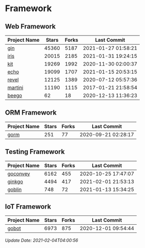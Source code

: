 # Framework

## Web Framework
| Project Name | Stars | Forks | Last Commit |
| ------------ | ----- | ----- | ----------- |
| [gin](https://github.com/gin-gonic/gin) | 45360 | 5187 | 2021-01-27 01:58:21 |
| [iris](https://github.com/kataras/iris) | 20015 | 2185 | 2021-01-31 19:24:15 |
| [kit](https://github.com/go-kit/kit) | 19269 | 1992 | 2020-11-30 02:00:37 |
| [echo](https://github.com/labstack/echo) | 19099 | 1707 | 2021-01-15 20:53:15 |
| [revel](https://github.com/revel/revel) | 12125 | 1389 | 2020-07-12 05:57:36 |
| [martini](https://github.com/go-martini/martini) | 11190 | 1115 | 2017-01-21 21:58:54 |
| [beego](https://github.com/astaxie/beego) | 62 | 18 | 2020-12-13 11:36:23 |

## ORM Framework
| Project Name | Stars | Forks | Last Commit |
| ------------ | ----- | ----- | ----------- |
| [gorm](https://github.com/jinzhu/gorm) | 251 | 77 | 2020-09-21 02:28:17 |

## Testing Framework
| Project Name | Stars | Forks | Last Commit |
| ------------ | ----- | ----- | ----------- |
| [goconvey](https://github.com/smartystreets/goconvey) | 6162 | 455 | 2020-10-25 17:47:07 |
| [ginkgo](https://github.com/onsi/ginkgo) | 4494 | 417 | 2021-02-01 21:53:13 |
| [goblin](https://github.com/franela/goblin) | 748 | 72 | 2021-01-13 15:34:25 |

## IoT Framework
| Project Name | Stars | Forks | Last Commit |
| ------------ | ----- | ----- | ----------- |
| [gobot](https://github.com/hybridgroup/gobot) | 6973 | 875 | 2020-12-01 09:54:44 |

*Update Date: 2021-02-04T04:00:56*